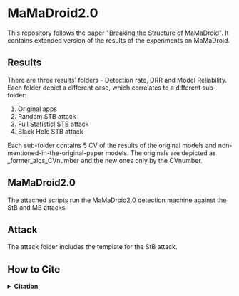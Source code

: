 # MaMaDroid2.0


This repository follows the paper "Breaking the Structure of MaMaDroid".
It contains extended version of the results of the experiments on MaMaDroid.

## Results
There are three results' folders - Detection rate, DRR and Model Reliability.
Each folder depict a different case, which correlates to a different sub-folder: 
1. Original apps
2. Random STB attack
3. Full Statisticl STB attack
4. Black Hole STB attack

Each sub-folder contains 5 CV of the results of the original models and non-mentioned-in-the-original-paper models. The originals are depicted as _former_algs_CVnumber and the new ones only by the CVnumber.

## MaMaDroid2.0
The attached scripts run the MaMaDroid2.0 detection machine against the StB and MB attacks.

## Attack
The attack folder includes the template for the StB attack.

## How to Cite
<details>
  <summary><strong>Citation</strong></summary>
  
  If you use this software, please cite it as:
  Berger, H., Dvir, A., Mariconti, E., & Hajaj, C. (2023). Breaking the structure of MaMaDroid. Expert Systems with Applications, 120429. Elsevier.


BibTeX format:

```bibtex
@article{berger2023breaking,
  title={Breaking the structure of MaMaDroid},
  author={Berger, Harel and Dvir, Amit and Mariconti, Enrico and Hajaj, Chen},
  journal={Expert Systems with Applications},
  pages={120429},
  year={2023},
  publisher={Elsevier}
}
</details>
```
